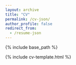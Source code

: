 ```yaml
---
layout: archive
title: "CV"
permalink: /cv-json/
author_profile: false
redirect_from:
  - /resume-json
---
```


{% include base_path %}

<link rel="stylesheet" href="{{ base_path }}/assets/css/cv-style.css">
<link rel="stylesheet" href="https://cdnjs.cloudflare.com/ajax/libs/font-awesome/5.15.4/css/all.min.css">

<style>
  .archive {
    width: 80%;
    margin: 0 auto;
    float: none;
    padding-right: 0;
  }
  
  @media (min-width: 80em) {
    .archive {
      width: 70%;
    }
  }
</style>

{% include cv-template.html %}

<!--
<div class="cv-download-links">
  <a href="{{ base_path }}/files/cv.pdf" class="btn btn--primary">Download CV as PDF</a>
  <a href="{{ base_path }}" class="btn btn--inverse">View Markdown CV</a>
</div>
-->
